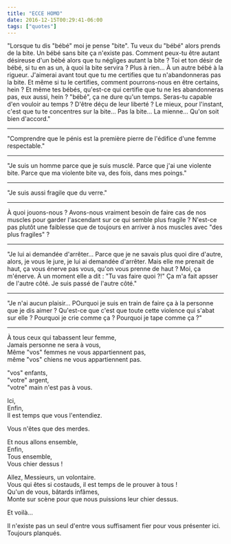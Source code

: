```yaml
---
title: "ECCE HOMO"
date: 2016-12-15T00:29:41-06:00
tags: ["quotes"]
---
```




"Lorsque tu dis "bébé" moi je pense "bite". Tu veux du "bébé" alors prends de la bite. Un bébé sans bite ça n'existe pas. Comment peux-tu être autant désireuse d'un bébé alors que tu négliges autant la bite ? Toi et ton désir de bébé, si tu en as un, à quoi la bite servira ? Plus à rien... À un autre bébé à la rigueur. J'aimerai avant tout que tu me certifies que tu n'abandonneras pas la bite. Et même si tu le certifies, comment pourrons-nous en être certains, hein ? Et même tes bébés, qu'est-ce qui certifie que tu ne les abandonneras pas, eux aussi, hein ? "bébé", ça ne dure qu'un temps. Seras-tu capable d'en vouloir au temps ? D'être déçu de leur liberté ? Le mieux, pour l'instant, c'est que tu te concentres sur la bite... Pas la bite... La mienne... Qu'on soit bien d'accord."


___


"Comprendre que le pénis est la première pierre de l'édifice d'une femme respectable."


___


"Je suis un homme parce que je suis musclé. Parce que j'ai une violente bite. Parce que ma violente bite va, des fois, dans mes poings."


___


"Je suis aussi fragile que du verre."


___


À quoi jouons-nous ? Avons-nous vraiment besoin de faire cas de nos muscles pour garder l'ascendant sur ce qui semble plus fragile ? N'est-ce pas plutôt une faiblesse que de toujours en arriver à nos muscles avec "des plus fragiles" ?


___


"Je lui ai demandée d'arrêter... Parce que je ne savais plus quoi dire d'autre, alors, je vous le jure, je lui ai demandée d'arrêter. Mais elle me prenait de haut, ça vous énerve pas vous, qu'on vous prenne de haut ? Moi, ça m'énerve. À un moment elle a dit : "Tu vas faire quoi ?!" Ça m'a fait apsser de l'autre côté. Je suis passé de l'autre côté."


___


"Je n'ai aucun plaisir... POurquoi je suis en train de faire ça à la personne que je dis aimer ? Qu'est-ce que c'est que toute cette violence qui s'abat sur elle ? Pourquoi je crie comme ça ? Pourquoi je tape comme ça ?"


___


À tous ceux qui tabassent leur femme,\
Jamais personne ne sera à vous,\
Même "vos" femmes ne vous appartiennent pas,\
même "vos" chiens ne vous appartiennent pas.

"vos" enfants,\
"votre" argent,\
"votre" main n'est pas à vous.

Ici,\
Enfin,\
Il est temps que vous l'entendiez.

Vous n'êtes que des merdes.

Et nous allons ensemble,\
Enfin,\
Tous ensemble,\
Vous chier dessus !

Allez, Messieurs, un volontaire.\
Vous qui êtes si costauds, il est temps de le prouver à tous !\
Qu'un de vous, bâtards infâmes,\
Monte sur scène pour que nous puissions leur chier dessus.

Et voilà...

Il n'existe pas un seul d'entre vous suffisament fier pour vous présenter ici.
Toujours planqués.